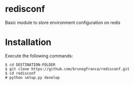 redisconf
=========

Basic module to store environment configuration on redis

# Installation

Execute the following commands:

    $ cd DESTINATION-FOLDER
    $ git clone https://github.com/brunogfranca/redisconf.git
    $ cd redisconf
    # python setup.py develop
